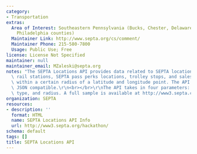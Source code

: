 ```yaml
---
category:
- Transportation
extras:
  Area of Interest: Southeastern Pennsylvania (Bucks, Chester, Delaware, Montgomery,
    Philadelphia counties)
  Maintainer Link: http://www.septa.org/cs/comment/
  Maintainer Phone: 215-580-7800
  Usage: Public Use; Free
license: License Not Specified
maintainer: null
maintainer_email: MZaleski@septa.org
notes: "The SEPTA Locations API provides data related to SEPTA locations (bus stops,\
  \ rail stations, SEPTA pass perks locations, trolley stops, and sales locations)\
  \ within a certain radius of a latitude and longitude point. The API is JSONP or\
  \ JSON compatible.\r\n<br></br>\r\nThe API takes in four parameters: latitude, longitude,\
  \ type, and radius. A full sample is available at http://www3.septa.com/hackathon/. "
organization: SEPTA
resources:
- description: ''
  format: HTML
  name: SEPTA Locations API Info
  url: http://www3.septa.org/hackathon/
schema: default
tags: []
title: SEPTA Locations API
---
```

